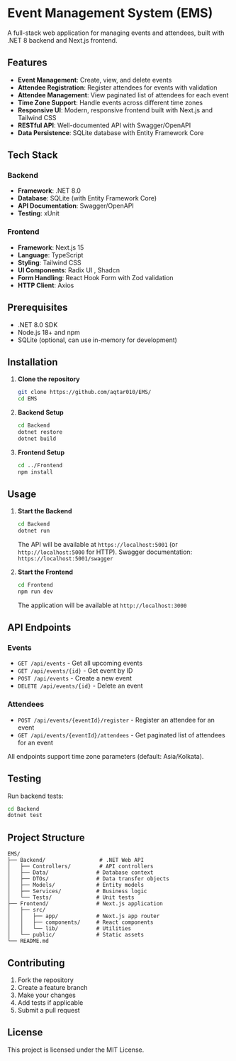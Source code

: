 # Event Management System (EMS)

A full-stack web application for managing events and attendees, built with .NET 8 backend and Next.js frontend.

## Features

- **Event Management**: Create, view, and delete events
- **Attendee Registration**: Register attendees for events with validation
- **Attendee Management**: View paginated list of attendees for each event
- **Time Zone Support**: Handle events across different time zones
- **Responsive UI**: Modern, responsive frontend built with Next.js and Tailwind CSS
- **RESTful API**: Well-documented API with Swagger/OpenAPI
- **Data Persistence**: SQLite database with Entity Framework Core

## Tech Stack

### Backend
- **Framework**: .NET 8.0
- **Database**: SQLite (with Entity Framework Core)
- **API Documentation**: Swagger/OpenAPI
- **Testing**: xUnit

### Frontend
- **Framework**: Next.js 15
- **Language**: TypeScript
- **Styling**: Tailwind CSS
- **UI Components**: Radix UI , Shadcn
- **Form Handling**: React Hook Form with Zod validation
- **HTTP Client**: Axios

## Prerequisites

- .NET 8.0 SDK
- Node.js 18+ and npm
- SQLite (optional, can use in-memory for development)

## Installation

1. **Clone the repository**
   ```bash
   git clone https://github.com/aqtar010/EMS/
   cd EMS
   ```

2. **Backend Setup**
   ```bash
   cd Backend
   dotnet restore
   dotnet build
   ```

3. **Frontend Setup**
   ```bash
   cd ../Frontend
   npm install
   ```

## Usage

1. **Start the Backend**
   ```bash
   cd Backend
   dotnet run
   ```
   The API will be available at `https://localhost:5001` (or `http://localhost:5000` for HTTP).
   Swagger documentation: `https://localhost:5001/swagger`

2. **Start the Frontend**
   ```bash
   cd Frontend
   npm run dev
   ```
   The application will be available at `http://localhost:3000`

## API Endpoints

### Events
- `GET /api/events` - Get all upcoming events
- `GET /api/events/{id}` - Get event by ID
- `POST /api/events` - Create a new event
- `DELETE /api/events/{id}` - Delete an event

### Attendees
- `POST /api/events/{eventId}/register` - Register an attendee for an event
- `GET /api/events/{eventId}/attendees` - Get paginated list of attendees for an event

All endpoints support time zone parameters (default: Asia/Kolkata).

## Testing

Run backend tests:
```bash
cd Backend
dotnet test
```

## Project Structure

```
EMS/
├── Backend/                 # .NET Web API
│   ├── Controllers/         # API controllers
│   ├── Data/               # Database context
│   ├── DTOs/               # Data transfer objects
│   ├── Models/             # Entity models
│   ├── Services/           # Business logic
│   └── Tests/              # Unit tests
├── Frontend/               # Next.js application
│   ├── src/
│   │   ├── app/            # Next.js app router
│   │   ├── components/     # React components
│   │   └── lib/            # Utilities
│   └── public/             # Static assets
└── README.md
```

## Contributing

1. Fork the repository
2. Create a feature branch
3. Make your changes
4. Add tests if applicable
5. Submit a pull request

## License

This project is licensed under the MIT License.
